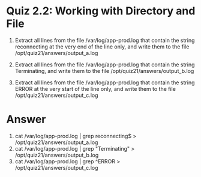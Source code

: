 # Quiz 2.2: Working with Directory and File
1. Extract all lines from the file /var/log/app-prod.log that contain the string reconnecting at the very end of the line only, and write them to the file /opt/quiz21/answers/output_a.log

2. Extract all lines from the file /var/log/app-prod.log that contain the string Terminating, and write them to the file /opt/quiz21/answers/output_b.log

3. Extract all lines from the file /var/log/app-prod.log that contain the string ERROR at the very start of the line only, and write them to the file /opt/quiz21/answers/output_c.log

# Answer
1. cat /var/log/app-prod.log | grep reconnecting$ > /opt/quiz21/answers/output_a.log
2. cat /var/log/app-prod.log | grep "Terminating" > /opt/quiz21/answers/output_b.log
3. cat /var/log/app-prod.log | grep ^ERROR > /opt/quiz21/answers/output_c.log
